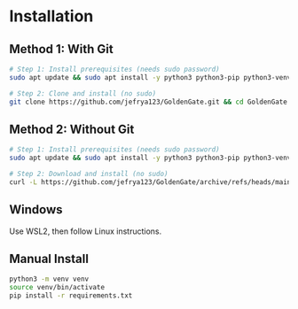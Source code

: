 # Installation

## Method 1: With Git

```bash
# Step 1: Install prerequisites (needs sudo password)
sudo apt update && sudo apt install -y python3 python3-pip python3-venv python3-dev git

# Step 2: Clone and install (no sudo)
git clone https://github.com/jefrya123/GoldenGate.git && cd GoldenGate && chmod +x scan view status setup.sh && ./setup.sh
```

## Method 2: Without Git

```bash
# Step 1: Install prerequisites (needs sudo password)
sudo apt update && sudo apt install -y python3 python3-pip python3-venv python3-dev curl unzip

# Step 2: Download and install (no sudo)
curl -L https://github.com/jefrya123/GoldenGate/archive/refs/heads/main.zip -o GoldenGate.zip && unzip GoldenGate.zip && cd GoldenGate-main && chmod +x scan view status setup.sh && ./setup.sh
```

## Windows
Use WSL2, then follow Linux instructions.

## Manual Install
```bash
python3 -m venv venv
source venv/bin/activate
pip install -r requirements.txt
```